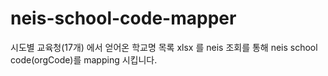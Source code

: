 # neis-school-code-mapper
시도별 교육청(17개) 에서 얻어온 학교명 목록 xlsx 를 neis 조회를 통해 neis school code(orgCode)를 mapping 시킵니다.
